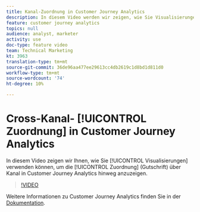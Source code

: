 ```yaml
---
title: Kanal-Zuordnung in Customer Journey Analytics
description: In diesem Video werden wir zeigen, wie Sie Visualisierungen verwenden können, um die Zuordnung (Gutschrift) über Kanal in Customer Journey Analytics hinweg anzuzeigen.
feature: customer journey analytics
topics: null
audience: analyst, marketer
activity: use
doc-type: feature video
team: Technical Marketing
kt: 3963
translation-type: tm+mt
source-git-commit: 36de96aa477ee29613cc4db2619c1d8bd1d811d0
workflow-type: tm+mt
source-wordcount: '74'
ht-degree: 10%

---
```



# Cross-Kanal- [!UICONTROL Zuordnung] in Customer Journey Analytics

In diesem Video zeigen wir Ihnen, wie Sie [!UICONTROL Visualisierungen] verwenden können, um die [!UICONTROL Zuordnung] (Gutschrift) über Kanal in Customer Journey Analytics hinweg anzuzeigen.

>[!VIDEO](https://video.tv.adobe.com/v/31772/?quality=12)

Weitere Informationen zu Customer Journey Analytics finden Sie in der [Dokumentation](https://docs.adobe.com/content/help/de-DE/analytics-platform/using/cja-landing.html).
